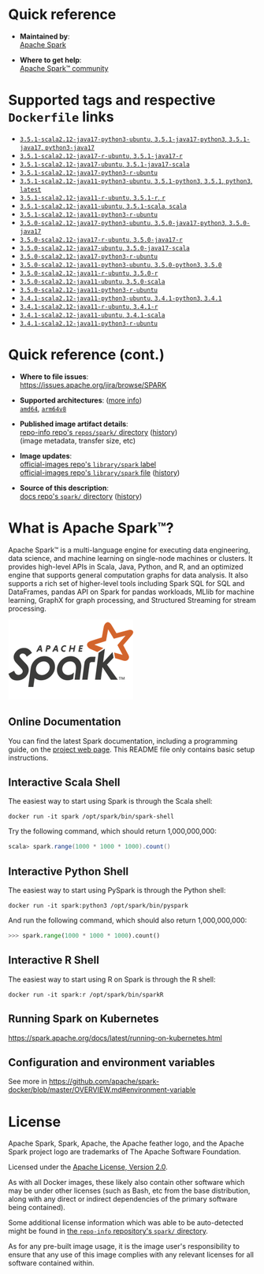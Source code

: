 <!--

********************************************************************************

WARNING:

    DO NOT EDIT "spark/README.md"

    IT IS AUTO-GENERATED

    (from the other files in "spark/" combined with a set of templates)

********************************************************************************

-->

# Quick reference

-	**Maintained by**:  
	[Apache Spark](https://spark.apache.org/committers.html)

-	**Where to get help**:  
	[Apache Spark™ community](https://spark.apache.org/community.html)

# Supported tags and respective `Dockerfile` links

-	[`3.5.1-scala2.12-java17-python3-ubuntu`, `3.5.1-java17-python3`, `3.5.1-java17`, `python3-java17`](https://github.com/apache/spark-docker/blob/4f2d96a415c89cfe0fde89a55e9034d095224c94/3.5.1/scala2.12-java17-python3-ubuntu/Dockerfile)
-	[`3.5.1-scala2.12-java17-r-ubuntu`, `3.5.1-java17-r`](https://github.com/apache/spark-docker/blob/4f2d96a415c89cfe0fde89a55e9034d095224c94/3.5.1/scala2.12-java17-r-ubuntu/Dockerfile)
-	[`3.5.1-scala2.12-java17-ubuntu`, `3.5.1-java17-scala`](https://github.com/apache/spark-docker/blob/4f2d96a415c89cfe0fde89a55e9034d095224c94/3.5.1/scala2.12-java17-ubuntu/Dockerfile)
-	[`3.5.1-scala2.12-java17-python3-r-ubuntu`](https://github.com/apache/spark-docker/blob/4f2d96a415c89cfe0fde89a55e9034d095224c94/3.5.1/scala2.12-java17-python3-r-ubuntu/Dockerfile)
-	[`3.5.1-scala2.12-java11-python3-ubuntu`, `3.5.1-python3`, `3.5.1`, `python3`, `latest`](https://github.com/apache/spark-docker/blob/4f2d96a415c89cfe0fde89a55e9034d095224c94/3.5.1/scala2.12-java11-python3-ubuntu/Dockerfile)
-	[`3.5.1-scala2.12-java11-r-ubuntu`, `3.5.1-r`, `r`](https://github.com/apache/spark-docker/blob/4f2d96a415c89cfe0fde89a55e9034d095224c94/3.5.1/scala2.12-java11-r-ubuntu/Dockerfile)
-	[`3.5.1-scala2.12-java11-ubuntu`, `3.5.1-scala`, `scala`](https://github.com/apache/spark-docker/blob/4f2d96a415c89cfe0fde89a55e9034d095224c94/3.5.1/scala2.12-java11-ubuntu/Dockerfile)
-	[`3.5.1-scala2.12-java11-python3-r-ubuntu`](https://github.com/apache/spark-docker/blob/4f2d96a415c89cfe0fde89a55e9034d095224c94/3.5.1/scala2.12-java11-python3-r-ubuntu/Dockerfile)
-	[`3.5.0-scala2.12-java17-python3-ubuntu`, `3.5.0-java17-python3`, `3.5.0-java17`](https://github.com/apache/spark-docker/blob/6f68fe0f7051c10f2bf43a50a7decfce2e97baf0/3.5.0/scala2.12-java17-python3-ubuntu/Dockerfile)
-	[`3.5.0-scala2.12-java17-r-ubuntu`, `3.5.0-java17-r`](https://github.com/apache/spark-docker/blob/6f68fe0f7051c10f2bf43a50a7decfce2e97baf0/3.5.0/scala2.12-java17-r-ubuntu/Dockerfile)
-	[`3.5.0-scala2.12-java17-ubuntu`, `3.5.0-java17-scala`](https://github.com/apache/spark-docker/blob/6f68fe0f7051c10f2bf43a50a7decfce2e97baf0/3.5.0/scala2.12-java17-ubuntu/Dockerfile)
-	[`3.5.0-scala2.12-java17-python3-r-ubuntu`](https://github.com/apache/spark-docker/blob/6f68fe0f7051c10f2bf43a50a7decfce2e97baf0/3.5.0/scala2.12-java17-python3-r-ubuntu/Dockerfile)
-	[`3.5.0-scala2.12-java11-python3-ubuntu`, `3.5.0-python3`, `3.5.0`](https://github.com/apache/spark-docker/blob/028efd4637fb2cf791d5bd9ea70b2fca472de4b7/3.5.0/scala2.12-java11-python3-ubuntu/Dockerfile)
-	[`3.5.0-scala2.12-java11-r-ubuntu`, `3.5.0-r`](https://github.com/apache/spark-docker/blob/028efd4637fb2cf791d5bd9ea70b2fca472de4b7/3.5.0/scala2.12-java11-r-ubuntu/Dockerfile)
-	[`3.5.0-scala2.12-java11-ubuntu`, `3.5.0-scala`](https://github.com/apache/spark-docker/blob/028efd4637fb2cf791d5bd9ea70b2fca472de4b7/3.5.0/scala2.12-java11-ubuntu/Dockerfile)
-	[`3.5.0-scala2.12-java11-python3-r-ubuntu`](https://github.com/apache/spark-docker/blob/028efd4637fb2cf791d5bd9ea70b2fca472de4b7/3.5.0/scala2.12-java11-python3-r-ubuntu/Dockerfile)
-	[`3.4.1-scala2.12-java11-python3-ubuntu`, `3.4.1-python3`, `3.4.1`](https://github.com/apache/spark-docker/blob/58d288546e8419d229f14b62b6a653999e0390f1/3.4.1/scala2.12-java11-python3-ubuntu/Dockerfile)
-	[`3.4.1-scala2.12-java11-r-ubuntu`, `3.4.1-r`](https://github.com/apache/spark-docker/blob/58d288546e8419d229f14b62b6a653999e0390f1/3.4.1/scala2.12-java11-r-ubuntu/Dockerfile)
-	[`3.4.1-scala2.12-java11-ubuntu`, `3.4.1-scala`](https://github.com/apache/spark-docker/blob/58d288546e8419d229f14b62b6a653999e0390f1/3.4.1/scala2.12-java11-ubuntu/Dockerfile)
-	[`3.4.1-scala2.12-java11-python3-r-ubuntu`](https://github.com/apache/spark-docker/blob/58d288546e8419d229f14b62b6a653999e0390f1/3.4.1/scala2.12-java11-python3-r-ubuntu/Dockerfile)

# Quick reference (cont.)

-	**Where to file issues**:  
	https://issues.apache.org/jira/browse/SPARK

-	**Supported architectures**: ([more info](https://github.com/docker-library/official-images#architectures-other-than-amd64))  
	[`amd64`](https://hub.docker.com/r/amd64/spark/), [`arm64v8`](https://hub.docker.com/r/arm64v8/spark/)

-	**Published image artifact details**:  
	[repo-info repo's `repos/spark/` directory](https://github.com/docker-library/repo-info/blob/master/repos/spark) ([history](https://github.com/docker-library/repo-info/commits/master/repos/spark))  
	(image metadata, transfer size, etc)

-	**Image updates**:  
	[official-images repo's `library/spark` label](https://github.com/docker-library/official-images/issues?q=label%3Alibrary%2Fspark)  
	[official-images repo's `library/spark` file](https://github.com/docker-library/official-images/blob/master/library/spark) ([history](https://github.com/docker-library/official-images/commits/master/library/spark))

-	**Source of this description**:  
	[docs repo's `spark/` directory](https://github.com/docker-library/docs/tree/master/spark) ([history](https://github.com/docker-library/docs/commits/master/spark))

# What is Apache Spark™?

Apache Spark™ is a multi-language engine for executing data engineering, data science, and machine learning on single-node machines or clusters. It provides high-level APIs in Scala, Java, Python, and R, and an optimized engine that supports general computation graphs for data analysis. It also supports a rich set of higher-level tools including Spark SQL for SQL and DataFrames, pandas API on Spark for pandas workloads, MLlib for machine learning, GraphX for graph processing, and Structured Streaming for stream processing.

![logo](https://raw.githubusercontent.com/docker-library/docs/a16cd1ae80c04193c029a686d3006c95edb81594/spark/logo.png)

## Online Documentation

You can find the latest Spark documentation, including a programming guide, on the [project web page](https://spark.apache.org/documentation.html). This README file only contains basic setup instructions.

## Interactive Scala Shell

The easiest way to start using Spark is through the Scala shell:

```console
docker run -it spark /opt/spark/bin/spark-shell
```

Try the following command, which should return 1,000,000,000:

```scala
scala> spark.range(1000 * 1000 * 1000).count()
```

## Interactive Python Shell

The easiest way to start using PySpark is through the Python shell:

```console
docker run -it spark:python3 /opt/spark/bin/pyspark
```

And run the following command, which should also return 1,000,000,000:

```python
>>> spark.range(1000 * 1000 * 1000).count()
```

## Interactive R Shell

The easiest way to start using R on Spark is through the R shell:

```console
docker run -it spark:r /opt/spark/bin/sparkR
```

## Running Spark on Kubernetes

https://spark.apache.org/docs/latest/running-on-kubernetes.html

## Configuration and environment variables

See more in https://github.com/apache/spark-docker/blob/master/OVERVIEW.md#environment-variable

# License

Apache Spark, Spark, Apache, the Apache feather logo, and the Apache Spark project logo are trademarks of The Apache Software Foundation.

Licensed under the [Apache License, Version 2.0](https://www.apache.org/licenses/LICENSE-2.0).

As with all Docker images, these likely also contain other software which may be under other licenses (such as Bash, etc from the base distribution, along with any direct or indirect dependencies of the primary software being contained).

Some additional license information which was able to be auto-detected might be found in [the `repo-info` repository's `spark/` directory](https://github.com/docker-library/repo-info/tree/master/repos/spark).

As for any pre-built image usage, it is the image user's responsibility to ensure that any use of this image complies with any relevant licenses for all software contained within.
